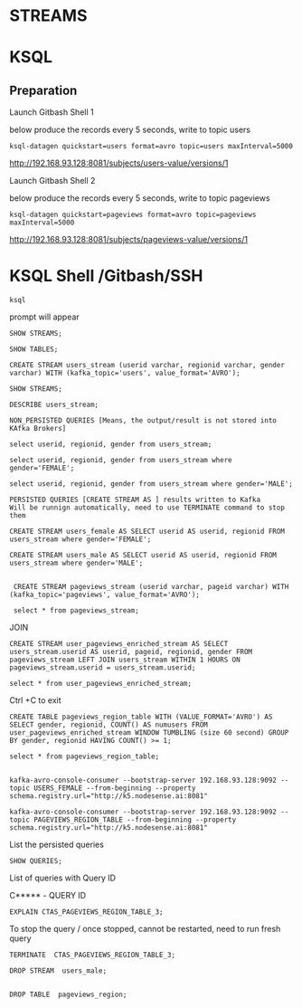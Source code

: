 
# STREAMS
 

# KSQL 

## Preparation

Launch Gitbash Shell 1

below produce the records every 5 seconds, write to topic users

```
ksql-datagen quickstart=users format=avro topic=users maxInterval=5000
```

http://192.168.93.128:8081/subjects/users-value/versions/1

Launch Gitbash Shell 2

below produce the records every 5 seconds, write to topic pageviews

```
ksql-datagen quickstart=pageviews format=avro topic=pageviews maxInterval=5000
```

http://192.168.93.128:8081/subjects/pageviews-value/versions/1

# KSQL Shell /Gitbash/SSH
```
ksql 
```
prompt will appear

```
SHOW STREAMS;

SHOW TABLES;

CREATE STREAM users_stream (userid varchar, regionid varchar, gender varchar) WITH (kafka_topic='users', value_format='AVRO');

SHOW STREAMS;

DESCRIBE users_stream;

NON_PERSISTED QUERIES [Means, the output/result is not stored into KAfka Brokers]

select userid, regionid, gender from users_stream;

select userid, regionid, gender from users_stream where gender='FEMALE';

select userid, regionid, gender from users_stream where gender='MALE';

PERSISTED QUERIES [CREATE STREAM AS ] results written to Kafka
Will be runnign automatically, need to use TERMINATE command to stop them

CREATE STREAM users_female AS SELECT userid AS userid, regionid FROM users_stream where gender='FEMALE';

CREATE STREAM users_male AS SELECT userid AS userid, regionid FROM users_stream where gender='MALE';


 CREATE STREAM pageviews_stream (userid varchar, pageid varchar) WITH (kafka_topic='pageviews', value_format='AVRO');
 
 select * from pageviews_stream;

```
JOIN

```
CREATE STREAM user_pageviews_enriched_stream AS SELECT users_stream.userid AS userid, pageid, regionid, gender FROM pageviews_stream LEFT JOIN users_stream WITHIN 1 HOURS ON pageviews_stream.userid = users_stream.userid;

select * from user_pageviews_enriched_stream;
```

Ctrl +C to exit
```
CREATE TABLE pageviews_region_table WITH (VALUE_FORMAT='AVRO') AS SELECT gender, regionid, COUNT() AS numusers FROM user_pageviews_enriched_stream WINDOW TUMBLING (size 60 second) GROUP BY gender, regionid HAVING COUNT() >= 1;

select * from pageviews_region_table;


kafka-avro-console-consumer --bootstrap-server 192.168.93.128:9092 --topic USERS_FEMALE --from-beginning --property schema.registry.url="http://k5.nodesense.ai:8081"

kafka-avro-console-consumer --bootstrap-server 192.168.93.128:9092 --topic PAGEVIEWS_REGION_TABLE --from-beginning --property schema.registry.url="http://k5.nodesense.ai:8081"
```

List the persisted queries
```
SHOW QUERIES;
```
List of queries with Query ID



C***** - QUERY ID

```
EXPLAIN CTAS_PAGEVIEWS_REGION_TABLE_3; 

```

To stop the query / once stopped, cannot be restarted, need to run fresh query
```
TERMINATE  CTAS_PAGEVIEWS_REGION_TABLE_3;

DROP STREAM  users_male; 


DROP TABLE  pageviews_region;
```
